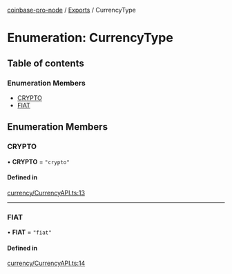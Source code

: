 [coinbase-pro-node](../README.md) / [Exports](../modules.md) / CurrencyType

# Enumeration: CurrencyType

## Table of contents

### Enumeration Members

- [CRYPTO](CurrencyType.md#crypto)
- [FIAT](CurrencyType.md#fiat)

## Enumeration Members

### CRYPTO

• **CRYPTO** = `"crypto"`

#### Defined in

[currency/CurrencyAPI.ts:13](https://github.com/bennycode/coinbase-pro-node/blob/2016513/src/currency/CurrencyAPI.ts#L13)

---

### FIAT

• **FIAT** = `"fiat"`

#### Defined in

[currency/CurrencyAPI.ts:14](https://github.com/bennycode/coinbase-pro-node/blob/2016513/src/currency/CurrencyAPI.ts#L14)
